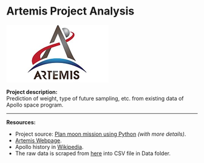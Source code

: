 # Artemis Project Analysis

![Artemis program logo](img/Artemis_program_logo.jpg)

**Project description:**\
Prediction of weight, type of future sampling, etc. from existing data of Apollo space program.

---

**Resources:**
- Project source: [Plan moon mission using Python](https://learn.microsoft.com/en-us/training/modules/plan-moon-mission-using-python-pandas/) _(with more details)_.
- [Artemis Webpage](https://www.nasa.gov/specials/artemis/).
- Apollo history in [Wikipedia](https://fa.wikipedia.org/wiki/%D8%A8%D8%B1%D9%86%D8%A7%D9%85%D9%87_%D9%81%D8%B6%D8%A7%DB%8C%DB%8C_%D8%A2%D9%BE%D9%88%D9%84%D9%88).
- The raw data is scraped from [here](https://curator.jsc.nasa.gov/lunar/samplecatalog/sample_results_list.cfm) into CSV file in Data folder.

